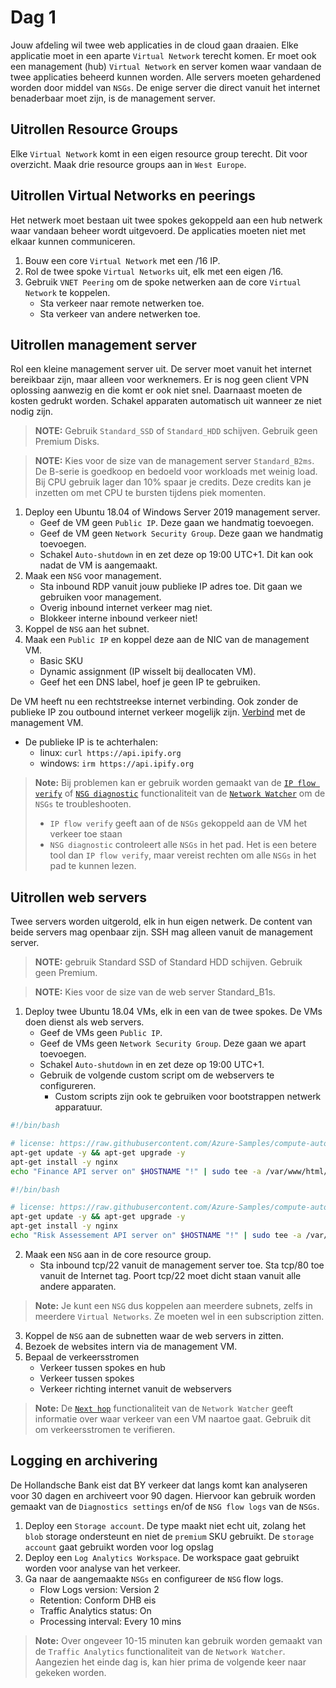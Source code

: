 # Dag 1

Jouw afdeling wil twee web applicaties in de cloud gaan draaien. Elke applicatie moet in een aparte `Virtual Network` terecht komen. Er moet ook een management (hub) `Virtual Network` en server komen waar vandaan de twee applicaties beheerd kunnen worden.
Alle servers moeten gehardened worden door middel van `NSGs`. De enige server die direct vanuit het internet benaderbaar moet zijn, is de management server. 

## Uitrollen Resource Groups

Elke `Virtual Network` komt in een eigen resource group terecht. Dit voor overzicht. Maak drie resource groups aan in `West Europe`.

## Uitrollen Virtual Networks en peerings

Het netwerk moet bestaan uit twee spokes gekoppeld aan een hub netwerk waar vandaan beheer wordt uitgevoerd. De applicaties moeten niet met elkaar kunnen communiceren.

1. Bouw een core `Virtual Network` met een /16 IP.
1. Rol de twee spoke `Virtual Networks` uit, elk met een eigen /16.
1. Gebruik `VNET Peering` om de spoke netwerken aan de core `Virtual Network` te koppelen. 
    * Sta verkeer naar remote netwerken toe.
    * Sta verkeer van andere netwerken toe.

## Uitrollen management server

Rol een kleine management server uit. De server moet vanuit het internet bereikbaar zijn, maar alleen voor werknemers. Er is nog geen client VPN oplossing aanwezig en die komt er ook niet snel. Daarnaast moeten de kosten gedrukt worden. Schakel apparaten automatisch uit wanneer ze niet nodig zijn.

> **NOTE:** Gebruik `Standard_SSD` of `Standard_HDD` schijven. Gebruik geen Premium Disks.  

> **NOTE:** Kies voor de size van de management server `Standard_B2ms`. De B-serie is goedkoop en bedoeld voor workloads met weinig load. Bij CPU gebruik lager dan 10% spaar je credits. Deze credits kan je inzetten om met CPU te bursten tijdens piek momenten.

1. Deploy een Ubuntu 18.04 of Windows Server 2019  management server. 
    * Geef de VM geen `Public IP`. Deze gaan we handmatig toevoegen.
    * Geef de VM geen `Network Security Group`. Deze gaan we handmatig toevoegen. 
    * Schakel `Auto-shutdown` in en zet deze op 19:00 UTC+1. Dit kan ook nadat de VM is aangemaakt.
1. Maak een `NSG` voor management.
    * Sta inbound RDP vanuit jouw publieke IP adres toe. Dit gaan we gebruiken voor management.
    * Overig inbound internet verkeer mag niet.
    * Blokkeer interne inbound verkeer niet!
1. Koppel de `NSG` aan het subnet.
1. Maak een `Public IP` en koppel deze aan de NIC van de management VM.
    * Basic SKU
    * Dynamic assignment (IP wisselt bij deallocaten VM).
    * Geef het een DNS label, hoef je geen IP te gebruiken.

De VM heeft nu een rechtstreekse internet verbinding. Ook zonder de publieke IP zou outbound internet verkeer mogelijk zijn. [Verbind](https://docs.microsoft.com/en-us/azure/virtual-machines/windows/connect-logon) met de management VM.
* De publieke IP is te achterhalen: 
    * linux: `curl https://api.ipify.org`
    * windows: `irm https://api.ipify.org`

> **Note:** Bij problemen kan er gebruik worden gemaakt van de [`IP flow verify`](https://docs.microsoft.com/en-us/azure/network-watcher/diagnose-vm-network-traffic-filtering-problem#use-ip-flow-verify) of [`NSG diagnostic`](https://docs.microsoft.com/en-us/azure/network-watcher/network-watcher-network-configuration-diagnostics-overview) functionaliteit van de [`Network Watcher`](https://docs.microsoft.com/en-us/azure/network-watcher/) om de `NSGs` te troubleshooten. 
>* `IP flow verify` geeft aan of de `NSGs` gekoppeld aan de VM het verkeer toe staan
> * `NSG diagnostic` controleert alle `NSGs` in het pad. Het is een betere tool dan `IP flow verify`, maar vereist rechten om alle `NSGs` in het pad te kunnen lezen.

## Uitrollen web servers

Twee servers worden uitgerold, elk in hun eigen netwerk. De content van beide servers mag openbaar zijn. SSH mag alleen vanuit de management server.

> **NOTE:** gebruik Standard SSD of Standard HDD schijven. Gebruik geen Premium.  

> **NOTE:** Kies voor de size van de web server Standard_B1s.

1. Deploy twee Ubuntu 18.04 VMs, elk in een van de twee spokes. De VMs doen dienst als web servers.
    * Geef de VMs geen `Public IP`.
    * Geef de VMs geen `Network Security Group`. Deze gaan we apart toevoegen.
    * Schakel `Auto-shutdown` in en zet deze op 19:00 UTC+1.
    * Gebruik de volgende custom script om de webservers te configureren.
      * Custom scripts zijn ook te gebruiken voor bootstrappen netwerk apparatuur.

```bash
#!/bin/bash

# license: https://raw.githubusercontent.com/Azure-Samples/compute-automation-configurations/master/automate_nginx.sh
apt-get update -y && apt-get upgrade -y
apt-get install -y nginx
echo "Finance API server on" $HOSTNAME "!" | sudo tee -a /var/www/html/index.html
```

```bash
#!/bin/bash

# license: https://raw.githubusercontent.com/Azure-Samples/compute-automation-configurations/master/automate_nginx.sh
apt-get update -y && apt-get upgrade -y
apt-get install -y nginx
echo "Risk Assessement API server on" $HOSTNAME "!" | sudo tee -a /var/www/html/index.html
```

2. Maak een `NSG` aan in de core resource group.
    * Sta inbound tcp/22 vanuit de management server toe. Sta tcp/80 toe vanuit de Internet tag. Poort tcp/22 moet dicht staan vanuit alle andere apparaten.
> **Note:** Je kunt een `NSG` dus koppelen aan meerdere subnets, zelfs in meerdere `Virtual Networks`. Ze moeten wel in een subscription zitten.
3. Koppel de `NSG` aan de subnetten waar de web servers in zitten.
1. Bezoek de websites intern via de management VM.
1. Bepaal de verkeersstromen
    * Verkeer tussen spokes en hub
    * Verkeer tussen spokes
    * Verkeer richting internet vanuit de webservers

> **Note:** De [`Next hop`](https://docs.microsoft.com/en-us/azure/network-watcher/network-watcher-next-hop-overview) functionaliteit van de `Network Watcher` geeft informatie over waar verkeer van een VM naartoe gaat. Gebruik dit om verkeersstromen te verifieren.

## Logging en archivering

De Hollandsche Bank eist dat BY verkeer dat langs komt kan analyseren voor 30 dagen en archiveert voor 90 dagen. Hiervoor kan gebruik worden gemaakt van de `Diagnostics settings` en/of de `NSG flow logs` van de `NSGs`.

1. Deploy een `Storage account`. De type maakt niet echt uit, zolang het `blob` storage ondersteunt en niet de `premium` SKU gebruikt. De `storage account` gaat gebruikt worden voor log opslag
1. Deploy een `Log Analytics Workspace`. De workspace gaat gebruikt worden voor analyse van het verkeer.
1. Ga naar de aangemaakte `NSGs` en configureer de `NSG` flow logs. 
    * Flow Logs version: Version 2
    * Retention: Conform DHB eis
    * Traffic Analytics status: On
    * Processing interval: Every 10 mins

> **Note:** Over ongeveer 10-15 minuten kan gebruik worden gemaakt van de `Traffic Analytics` functionaliteit van de `Network Watcher`. Aangezien het einde dag is, kan hier prima de volgende keer naar gekeken worden.
